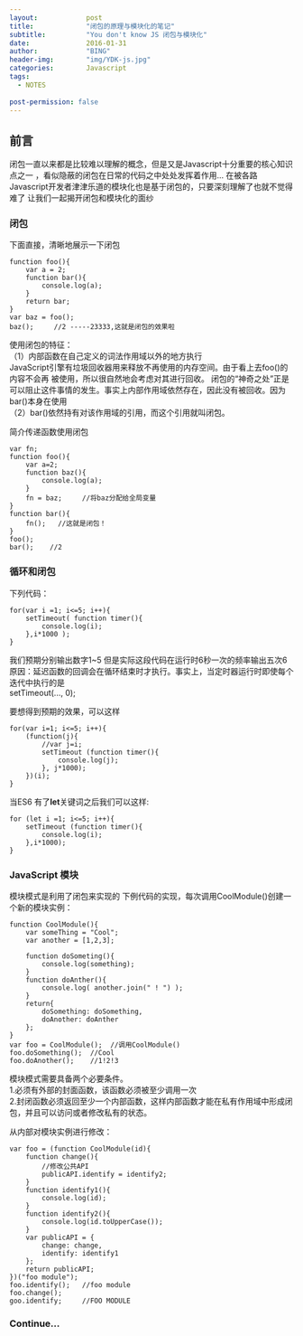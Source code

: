 ```yaml
---
layout:            post
title:             "闭包的原理与模块化的笔记"
subtitle:          "You don't know JS 闭包与模块化"
date:              2016-01-31
author:            "BING"
header-img:        "img/YDK-js.jpg"
categories:        Javascript
tags:
  - NOTES
  
post-permission: false
---
```


## 前言

闭包一直以来都是比较难以理解的概念，但是又是Javascript十分重要的核心知识点之一
，看似隐蔽的闭包在日常的代码之中处处发挥着作用...
在被各路Javascript开发者津津乐道的模块化也是基于闭包的，只要深刻理解了也就不觉得难了
让我们一起揭开闭包和模块化的面纱

### 闭包
下面直接，清晰地展示一下闭包  

```
function foo(){
    var a = 2;
    function bar(){
        console.log(a);
    }
    return bar;
}
var baz = foo();
baz();     //2 -----23333,这就是闭包的效果啦

```
使用闭包的特征：  
（1）内部函数在自己定义的词法作用域以外的地方执行  
JavaScript引擎有垃圾回收器用来释放不再使用的内存空间。由于看上去foo()的内容不会再
被使用，所以很自然地会考虑对其进行回收。
闭包的“神奇之处”正是可以阻止这件事情的发生。事实上内部作用域依然存在，因此没有被回收。因为
bar()本身在使用  
（2）bar()依然持有对该作用域的引用，而这个引用就叫闭包。
   
     
      
简介传递函数使用闭包  

```
var fn;
function foo(){
    var a=2;
    function baz(){
        console.log(a);
    }
    fn = baz;     //将baz分配给全局变量
}
function bar(){
    fn();   //这就是闭包！
}
foo();
bar();    //2
```  



### 循环和闭包

下列代码：
```
for(var i =1; i<=5; i++){
    setTimeout( function timer(){
        console.log(i); 
    },i*1000 );
}
```
我们预期分别输出数字1~5
但是实际这段代码在运行时6秒一次的频率输出五次6  
原因：延迟函数的回调会在循环结束时才执行。事实上，当定时器运行时即使每个迭代中执行的是  
setTimeout(..., 0);  
  
  
要想得到预期的效果，可以这样  

```
for(var i=1; i<=5; i++){
    (function(j){
        //var j=i;
        setTimeout (function timer(){
            console.log(j);
        }, j*1000);
    })(i);
}
```
当ES6 有了<b>let</b>关键词之后我们可以这样:  
    
```
for (let i =1; i<=5; i++){
    setTimeout (function timer(){
        console.log(i);
    },i*1000);
}
```

### JavaScript 模块
模块模式是利用了闭包来实现的
下例代码的实现，每次调用CoolModule()创建一个新的模块实例：
  

```
function CoolModule(){
    var someThing = "Cool";
    var another = [1,2,3];
    
    function doSometing(){
        console.log(something);
    }
    function doAnther(){
        console.log( another.join(" ! ") );
    }
    return{
        doSomething: doSomething,
        doAnother: doAnther
    };
}
var foo = CoolModule();  //调用CoolModule()
foo.doSomething();  //Cool
foo.doAnother();    //1!2!3

```
模块模式需要具备两个必要条件。  
1.必须有外部的封面函数，该函数必须被至少调用一次  
2.封闭函数必须返回至少一个内部函数，这样内部函数才能在私有作用域中形成闭包，并且可以访问或者修改私有的状态。  
  
从内部对模块实例进行修改：  

```
var foo = (function CoolModule(id){
    function change(){
        //修改公共API
        publicAPI.identify = identify2;
    }
    function identify1(){
        console.log(id);
    }
    function identify2(){
        console.log(id.toUpperCase());
    }
    var publicAPI = {
        change: change,
        identify: identify1
    };
    return publicAPI;
})("foo module");
foo.identify();   //foo module
foo.change();
goo.identify;     //FOO MODULE
```

### Continue...


   















